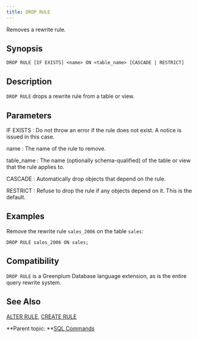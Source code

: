 ```yaml
---
title: DROP RULE 
---
```


Removes a rewrite rule.

## <a id="section2"></a>Synopsis 

``` {#sql_command_synopsis}
DROP RULE [IF EXISTS] <name> ON <table_name> [CASCADE | RESTRICT]
```

## <a id="section3"></a>Description 

`DROP RULE` drops a rewrite rule from a table or view.

## <a id="section4"></a>Parameters 

IF EXISTS
:   Do not throw an error if the rule does not exist. A notice is issued in this case.

name
:   The name of the rule to remove.

table\_name
:   The name \(optionally schema-qualified\) of the table or view that the rule applies to.

CASCADE
:   Automatically drop objects that depend on the rule.

RESTRICT
:   Refuse to drop the rule if any objects depend on it. This is the default.

## <a id="section5"></a>Examples 

Remove the rewrite rule `sales_2006` on the table `sales`:

```
DROP RULE sales_2006 ON sales;
```

## <a id="section6"></a>Compatibility 

`DROP RULE` is a Greenplum Database language extension, as is the entire query rewrite system.

## <a id="section7"></a>See Also 

[ALTER RULE](ALTER_RULE.html), [CREATE RULE](CREATE_RULE.html)

**Parent topic: **[SQL Commands](../sql_commands/sql_ref.html)

